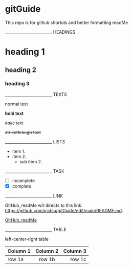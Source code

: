 # gitGuide
This repo is for github shortuts and better formatting readMe

________________________ HEADINGS

# heading 1
## heading 2
### heading 3

________________________ TEXTS

normal text

**bold text**

*italic text*

~~strikethrough text~~

________________________ LISTS

- item 1.
- item 2.
  - sub item 2.

________________________ TASK

- [ ] incomplete 
- [x] complete

________________________ LINK

GitHub_readMe will directs to this link: https://github.com/midsu/gitGuide/edit/main/README.md.

[GitHub_readMe](https://github.com/midsu/gitGuide/edit/main/README.md)

________________________ TABLE

left-center-right table

|Column 1|Column 2|Column 3|
|:---|:---:|---:|
|row 1a|row 1b|row 1c|














